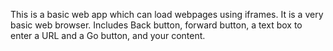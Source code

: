 This is a basic web app which can load webpages using iframes. It is a very basic web browser. Includes Back button, forward button, a text box to enter a URL and a Go button, and your content.
